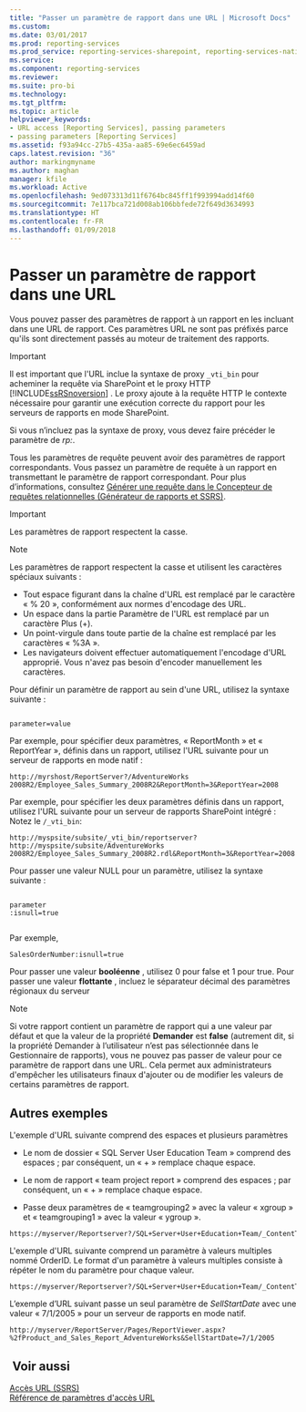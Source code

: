 ```yaml
---
title: "Passer un paramètre de rapport dans une URL | Microsoft Docs"
ms.custom: 
ms.date: 03/01/2017
ms.prod: reporting-services
ms.prod_service: reporting-services-sharepoint, reporting-services-native
ms.service: 
ms.component: reporting-services
ms.reviewer: 
ms.suite: pro-bi
ms.technology: 
ms.tgt_pltfrm: 
ms.topic: article
helpviewer_keywords:
- URL access [Reporting Services], passing parameters
- passing parameters [Reporting Services]
ms.assetid: f93a94cc-27b5-435a-aa85-69e6ec6459ad
caps.latest.revision: "36"
author: markingmyname
ms.author: maghan
manager: kfile
ms.workload: Active
ms.openlocfilehash: 9ed073313d11f6764bc845ff1f993994add14f60
ms.sourcegitcommit: 7e117bca721d008ab106bbfede72f649d3634993
ms.translationtype: HT
ms.contentlocale: fr-FR
ms.lasthandoff: 01/09/2018
---
```

# <a name="pass-a-report-parameter-within-a-url"></a>Passer un paramètre de rapport dans une URL
  Vous pouvez passer des paramètres de rapport à un rapport en les incluant dans une URL de rapport. Ces paramètres URL ne sont pas préfixés parce qu'ils sont directement passés au moteur de traitement des rapports.  
  
> [!IMPORTANT]  
>  Il est important que l'URL inclue la syntaxe de proxy `_vti_bin` pour acheminer la requête via SharePoint et le proxy HTTP [!INCLUDE[ssRSnoversion](../includes/ssrsnoversion-md.md)] . Le proxy ajoute à la requête HTTP le contexte nécessaire pour garantir une exécution correcte du rapport pour les serveurs de rapports en mode SharePoint.  
>   
>  Si vous n’incluez pas la syntaxe de proxy, vous devez faire précéder le paramètre de *rp:*.  
  
 Tous les paramètres de requête peuvent avoir des paramètres de rapport correspondants. Vous passez un paramètre de requête à un rapport en transmettant le paramètre de rapport correspondant. Pour plus d’informations, consultez [Générer une requête dans le Concepteur de requêtes relationnelles &#40;Générateur de rapports et SSRS&#41;](../reporting-services/report-data/build-a-query-in-the-relational-query-designer-report-builder-and-ssrs.md).  
  
> [!IMPORTANT]  
>  Les paramètres de rapport respectent la casse.  
  
> [!NOTE]  
>  Les paramètres de rapport respectent la casse et utilisent les caractères spéciaux suivants :  
>   
>  -   Tout espace figurant dans la chaîne d'URL est remplacé par le caractère « % 20 », conformément aux normes d'encodage des URL.  
> -   Un espace dans la partie Paramètre de l'URL est remplacé par un caractère Plus (+).  
> -   Un point-virgule dans toute partie de la chaîne est remplacé par les caractères « %3A ».  
> -   Les navigateurs doivent effectuer automatiquement l'encodage d'URL approprié. Vous n'avez pas besoin d'encoder manuellement les caractères.  
  
 Pour définir un paramètre de rapport au sein d'une URL, utilisez la syntaxe suivante :  
  
```  
  
parameter=value  
```  
  
 Par exemple, pour spécifier deux paramètres, « ReportMonth » et « ReportYear », définis dans un rapport, utilisez l'URL suivante pour un serveur de rapports en mode natif :  
  
```  
http://myrshost/ReportServer?/AdventureWorks 2008R2/Employee_Sales_Summary_2008R2&ReportMonth=3&ReportYear=2008  
```  
  
 Par exemple, pour spécifier les deux paramètres définis dans un rapport, utilisez l'URL suivante pour un serveur de rapports SharePoint intégré : Notez le `/_vti_bin`:  
  
```  
http://myspsite/subsite/_vti_bin/reportserver?http://myspsite/subsite/AdventureWorks 2008R2/Employee_Sales_Summary_2008R2.rdl&ReportMonth=3&ReportYear=2008  
```  
  
 Pour passer une valeur NULL pour un paramètre, utilisez la syntaxe suivante :  
  
```  
  
parameter  
:isnull=true  
  
```  
  
 Par exemple,  
  
```  
SalesOrderNumber:isnull=true  
```  
  
 Pour passer une valeur **booléenne** , utilisez 0 pour false et 1 pour true. Pour passer une valeur **flottante** , incluez le séparateur décimal des paramètres régionaux du serveur  
  
> [!NOTE]  
>  Si votre rapport contient un paramètre de rapport qui a une valeur par défaut et que la valeur de la propriété **Demander** est **false** (autrement dit, si la propriété Demander à l’utilisateur n’est pas sélectionnée dans le Gestionnaire de rapports), vous ne pouvez pas passer de valeur pour ce paramètre de rapport dans une URL. Cela permet aux administrateurs d'empêcher les utilisateurs finaux d'ajouter ou de modifier les valeurs de certains paramètres de rapport.  
  
##  <a name="bkmk_examples"></a> Autres exemples  
 L'exemple d'URL suivante comprend des espaces et plusieurs paramètres  
  
-   Le nom de dossier « SQL Server User Education Team » comprend des espaces ; par conséquent, un « + » remplace chaque espace.  
  
-   Le nom de rapport « team project report » comprend des espaces ; par conséquent, un « + » remplace chaque espace.  
  
-   Passe deux paramètres de « teamgrouping2 » avec la valeur « xgroup » et « teamgrouping1 » avec la valeur « ygroup ».  
  
```  
https://myserver/Reportserver?/SQL+Server+User+Education+Team/_ContentTeams/folder123/team+project+report&teamgrouping2=xgroup&teamgrouping1=ygroup  
```  
  
 L'exemple d'URL suivante comprend un paramètre à valeurs multiples nommé OrderID. Le format d'un paramètre à valeurs multiples consiste à répéter le nom du paramètre pour chaque valeur.  
  
```  
https://myserver/Reportserver?/SQL+Server+User+Education+Team/_ContentTeams/folder123/team+project+report&teamgrouping2=xgroup&teamgrouping1=ygroup&OrderID=747&OrderID=787&OrderID=12  
```  
  
 L’exemple d’URL suivant passe un seul paramètre de *SellStartDate* avec une valeur « 7/1/2005 » pour un serveur de rapports en mode natif.  
  
```  
http://myserver/ReportServer/Pages/ReportViewer.aspx?%2fProduct_and_Sales_Report_AdventureWorks&SellStartDate=7/1/2005  
```  
  
## <a name="see-also"></a> Voir aussi  
 [Accès URL &#40;SSRS&#41;](../reporting-services/url-access-ssrs.md)   
 [Référence de paramètres d'accès URL](../reporting-services/url-access-parameter-reference.md)  
  
  
